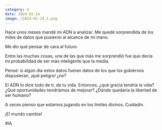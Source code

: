 ```yaml
--- 
category: A 
date: 2024-02-14 
image: /2024-02-14_1.png 
--- 
```


Hace unos meses mandé mi ADN a analizar. Me quedé sorprendida de los miles de datos que pusieron al alcance de mi mano.

Me dio qué pensar de cara al futuro.

Entre las muchas cosas, una de las que más me sorprendió fue que decía mi probabilidad de ser más inteligente que la media. 

Pensé: si algún día estos datos fueran datos de los que los gobiernos dispusieran, ¡qué peligro! ¿no? 

El ADN lo dice todo de ti, de tu vida. Entonces, ¿qué gracia tendría la vida? ¿Qué oportunidades tendríamos de mejorar? ¿Dónde quedaría la libertad de ser humano?

A veces pienso que estamos jugando en los límites divinos. Cuidadín.

¡El mundo cambia!

#IA